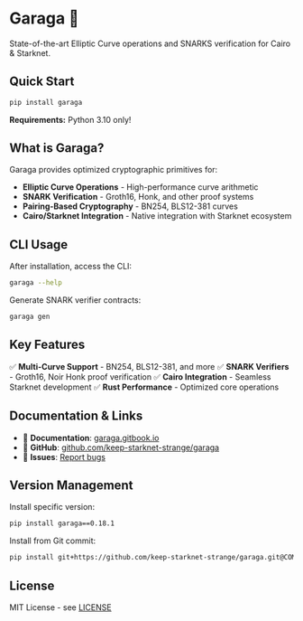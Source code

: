 # Garaga 🐺

State-of-the-art Elliptic Curve operations and SNARKS verification for Cairo & Starknet.

## Quick Start

```bash
pip install garaga
```

**Requirements:** Python 3.10 only!

## What is Garaga?

Garaga provides optimized cryptographic primitives for:
- **Elliptic Curve Operations** - High-performance curve arithmetic
- **SNARK Verification** - Groth16, Honk, and other proof systems
- **Pairing-Based Cryptography** - BN254, BLS12-381 curves
- **Cairo/Starknet Integration** - Native integration with Starknet ecosystem

## CLI Usage

After installation, access the CLI:

```bash
garaga --help
```

Generate SNARK verifier contracts:
```bash
garaga gen
```

## Key Features

✅ **Multi-Curve Support** - BN254, BLS12-381, and more
✅ **SNARK Verifiers** - Groth16, Noir Honk proof verification
✅ **Cairo Integration** - Seamless Starknet development
✅ **Rust Performance** - Optimized core operations

## Documentation & Links

- 📖 **Documentation**: [garaga.gitbook.io](https://garaga.gitbook.io/)
- 🔧 **GitHub**: [github.com/keep-starknet-strange/garaga](https://github.com/keep-starknet-strange/garaga)
- 🐛 **Issues**: [Report bugs](https://github.com/keep-starknet-strange/garaga/issues)

## Version Management

Install specific version:
```bash
pip install garaga==0.18.1
```

Install from Git commit:
```bash
pip install git+https://github.com/keep-starknet-strange/garaga.git@COMMIT_HASH
```

## License

MIT License - see [LICENSE](https://github.com/keep-starknet-strange/garaga/blob/main/LICENSE)
